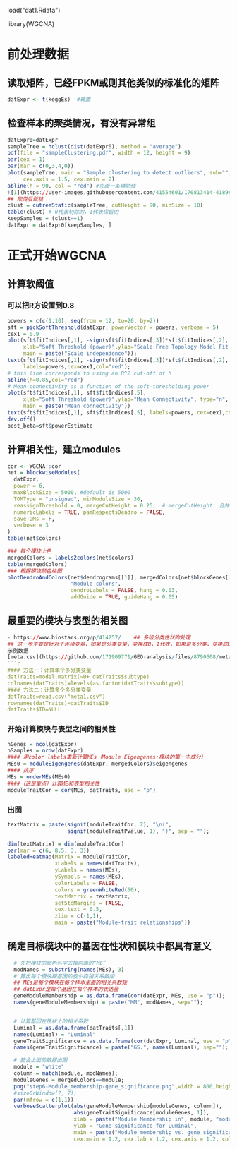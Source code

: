 load("dat1.Rdata")

library(WGCNA)

# 前处理数据
## 读取矩阵，已经FPKM或则其他类似的标准化的矩阵
```r
datExpr <- t(keggEs)  #转置
```
## 检查样本的聚类情况，有没有异常组
```r
datExpr0=datExpr
sampleTree = hclust(dist(datExpr0), method = "average")
pdf(file = "sampleClustering.pdf", width = 12, height = 9)
par(cex = 1)
par(mar = c(0,3,4,0))
plot(sampleTree, main = "Sample clustering to detect outliers", sub="", xlab="", cex.lab = 1.5,
     cex.axis = 1.5, cex.main = 2)
abline(h = 90, col = "red") #先画一条辅助线
![1](https://user-images.githubusercontent.com/41554601/170813414-4189860d-d184-4248-a2eb-90e4b4ba7246.png)
## 聚类后裁枝
clust = cutreeStatic(sampleTree, cutHeight = 90, minSize = 10)
table(clust) # 0代表切除的，1代表保留的
keepSamples = (clust==1)
datExpr = datExpr0[keepSamples, ]
```

# 正式开始WGCNA
## 计算软阈值
### 可以把R方设置到0.8
```r
powers = c(c(1:10), seq(from = 12, to=20, by=2))
sft = pickSoftThreshold(datExpr, powerVector = powers, verbose = 5)
cex1 = 0.9
plot(sft$fitIndices[,1], -sign(sft$fitIndices[,3])*sft$fitIndices[,2],
     xlab="Soft Threshold (power)",ylab="Scale Free Topology Model Fit,signed R^2",type="n",
     main = paste("Scale independence"));
text(sft$fitIndices[,1], -sign(sft$fitIndices[,3])*sft$fitIndices[,2],
     labels=powers,cex=cex1,col="red");
# this line corresponds to using an R^2 cut-off of h
abline(h=0.85,col="red")
# Mean connectivity as a function of the soft-thresholding power
plot(sft$fitIndices[,1], sft$fitIndices[,5],
     xlab="Soft Threshold (power)",ylab="Mean Connectivity", type="n",
     main = paste("Mean connectivity"))
text(sft$fitIndices[,1], sft$fitIndices[,5], labels=powers, cex=cex1,col="red")
dev.off()
best_beta=sft$powerEstimate
```

## 计算相关性，建立modules
```r
cor <- WGCNA::cor
net = blockwiseModules(
  datExpr,
  power = 6,
  maxBlockSize = 5000, #default is 5000
  TOMType = "unsigned", minModuleSize = 30,   
  reassignThreshold = 0, mergeCutHeight = 0.25,  # mergeCutHeight: 合并模块的阈值，越大模块越少；越小模块越多，冗余度越大；
  numericLabels = TRUE, pamRespectsDendro = FALSE,
  saveTOMs = F, 
  verbose = 3
)
table(net$colors)

### 每个模块上色
mergedColors = labels2colors(net$colors)
table(mergedColors)
### 根据模块颜色绘图
plotDendroAndColors(net$dendrograms[[1]], mergedColors[net$blockGenes[[1]]],
                    "Module colors",
                    dendroLabels = FALSE, hang = 0.03,
                    addGuide = TRUE, guideHang = 0.05)
```

## 最重要的模块与表型的相关图
```r
- https://www.biostars.org/p/414257/    ## 多级分类性状的处理  
## 这一步主要是针对于连续变量，如果是分类变量，变换成0，1代表，如果是多分类，变换成0，1，3......，也可以按照天数变换0.3.5.6、、、、
示例数据
[meta.csv](https://github.com/171909771/GEO-analysis/files/8790608/meta.csv)
```r
#### 方法一：计算单个多分类变量
datTraits=model.matrix(~0+ datTraits$subtype)
colnames(datTraits)=levels(as.factor(datTraits$subtype))
#### 方法二：计算多个多分类变量
datTraits=read.csv("meta1.csv")
rownames(datTraits)=datTraits$ID 
datTraits$ID=NULL
```
### 开始计算模块与表型之间的相关性
```r
nGenes = ncol(datExpr)
nSamples = nrow(datExpr)
#### 用color labels重新计算MEs（Module Eigengenes:模块的第一主成分）
MEs0 = moduleEigengenes(datExpr, mergedColors)$eigengenes
#### 排序
MEs = orderMEs(MEs0)
####（这是重点）计算ME和表型相关性
moduleTraitCor = cor(MEs, datTraits, use = "p") 
```
### 出图
```r
textMatrix = paste(signif(moduleTraitCor, 2), "\n(",
                   signif(moduleTraitPvalue, 1), ")", sep = "");

dim(textMatrix) = dim(moduleTraitCor)
par(mar = c(6, 8.5, 3, 3))
labeledHeatmap(Matrix = moduleTraitCor,
               xLabels = names(datTraits),
               yLabels = names(MEs),
               ySymbols = names(MEs),
               colorLabels = FALSE,
               colors = greenWhiteRed(50),
               textMatrix = textMatrix,
               setStdMargins = FALSE,
               cex.text = 0.5,
               zlim = c(-1,1),
               main = paste("Module-trait relationships"))
```


## 确定目标模块中的基因在性状和模块中都具有意义
```r
  # 先把模块的颜色名字去掉前面的“ME”
  modNames = substring(names(MEs), 3)
  # 算出每个模块跟基因的皮尔森相关系数矩
  ## MEs是每个模块在每个样本里面的相关系数矩
  ## datExpr是每个基因在每个样本的表达量
  geneModuleMembership = as.data.frame(cor(datExpr, MEs, use = "p"));
  names(geneModuleMembership) = paste("MM", modNames, sep="");


  # 计算基因在性状上的相关系数
  Luminal = as.data.frame(datTraits[,1])
  names(Luminal) = "Luminal"
  geneTraitSignificance = as.data.frame(cor(datExpr, Luminal, use = "p"));
  names(geneTraitSignificance) = paste("GS.", names(Luminal), sep="");

  # 整合上面的数据出图
  module = "white"
  column = match(module, modNames);
  moduleGenes = mergedColors==module;
  png("step6-Module_membership-gene_significance.png",width = 800,height = 600)
  #sizeGrWindow(7, 7);
  par(mfrow = c(1,1))
  verboseScatterplot(abs(geneModuleMembership[moduleGenes, column]),
                     abs(geneTraitSignificance[moduleGenes, 1]),
                     xlab = paste("Module Membership in", module, "module"),
                     ylab = "Gene significance for Luminal",
                     main = paste("Module membership vs. gene significance\n"),
                     cex.main = 1.2, cex.lab = 1.2, cex.axis = 1.2, col = "red")
```
  


